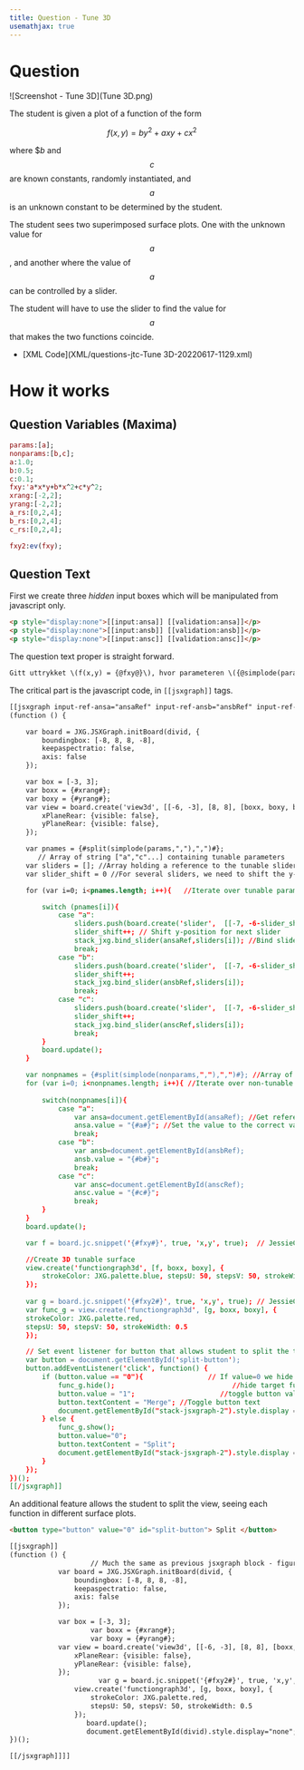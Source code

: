 ```yaml
---
title: Question - Tune 3D
usemathjax: true
---
```


# Question

![Screenshot - Tune 3D](Tune 3D.png)

The student is given a plot of a function of the form

$$ f(x,y) = by^2 + axy + cx^2$$

where $$b$ and $$c$$ are known constants, randomly instantiated, and
$$a$$ is an unknown constant to be determined by the student.

The student sees two superimposed surface plots.
One with the unknown value for $$a$$, and another where the
value of $$a$$ can be controlled by a slider.

The student will have to use the slider to find the value for $$a$$
that makes the two functions coincide.

- [XML Code](XML/questions-jtc-Tune 3D-20220617-1129.xml)

# How it works

## Question Variables (Maxima)

```maxima
params:[a];
nonparams:[b,c];
a:1.0;
b:0.5;
c:0.1;
fxy:'a*x*y+b*x^2+c*y^2;
xrang:[-2,2];
yrang:[-2,2];
a_rs:[0,2,4];
b_rs:[0,2,4];
c_rs:[0,2,4];

fxy2:ev(fxy);
```

## Question Text

First we create three *hidden* input boxes which will
be manipulated from javascript only.

```html
<p style="display:none">[[input:ansa]] [[validation:ansa]]</p>
<p style="display:none">[[input:ansb]] [[validation:ansb]]</p>
<p style="display:none">[[input:ansc]] [[validation:ansc]]</p>
```

The question text proper is straight forward.

```html
Gitt uttrykket \(f(x,y) = {@fxy@}\), hvor parameteren \({@simplode(params,",")@}\) er ukjent, bruk figuren til å finne den ukjente parameteren ved å stille på slideren slik at grafene blir like.
```

The critical part is the javascript code, in `[[jsxgraph]]` tags.

```html
[[jsxgraph input-ref-ansa="ansaRef" input-ref-ansb="ansbRef" input-ref-ansc="anscRef"]]
(function () {

    var board = JXG.JSXGraph.initBoard(divid, {
        boundingbox: [-8, 8, 8, -8],
        keepaspectratio: false,
        axis: false
    });

    var box = [-3, 3];
    var boxx = {#xrang#};
    var boxy = {#yrang#};
    var view = board.create('view3d', [[-6, -3], [8, 8], [boxx, boxy, box]], {
        xPlaneRear: {visible: false},
        yPlaneRear: {visible: false},
    });

    var pnames = {#split(simplode(params,","),",")#};  
       // Array of string ["a","c"...] containing tunable parameters
    var sliders = []; //Array holding a reference to the tunable sliders - not used at the moment
    var slider_shift = 0 //For several sliders, we need to shift the y-position so they don't overlap

    for (var i=0; i<pnames.length; i++){   //Iterate over tunable parameter names

        switch (pnames[i]){
            case "a":
                sliders.push(board.create('slider',  [[-7, -6-slider_shift], [5, -6-slider_shift], {#a_rs#}], { name: pnames[i] })); //create slider with with span and initial value from maxima's a_rs
                slider_shift++; // Shift y-position for next slider
                stack_jxg.bind_slider(ansaRef,sliders[i]); //Bind slider value to stack's answer variable
                break;
            case "b":
                sliders.push(board.create('slider',  [[-7, -6-slider_shift], [5, -6-slider_shift], {#b_rs#}], { name: pnames[i] }));
                slider_shift++;
                stack_jxg.bind_slider(ansbRef,sliders[i]);
                break;
            case "c":
                sliders.push(board.create('slider',  [[-7, -6-slider_shift], [5, -6-slider_shift], {#c_rs#}], { name: pnames[i] }));
                slider_shift++;
                stack_jxg.bind_slider(anscRef,sliders[i]);
                break;
        }
        board.update();
    }

    var nonpnames = {#split(simplode(nonparams,","),",")#}; //Array of strings containing the non-tunable parameter names ["b", "d"...]
    for (var i=0; i<nonpnames.length; i++){ //Iterate over non-tunable parameter names
        
        switch(nonpnames[i]){
            case "a":
                var ansa=document.getElementById(ansaRef); //Get reference to stack's answer variable for the non-tunable parameter
                ansa.value = "{#a#}"; //Set the value to the correct value from maxima
                break;
            case "b":
                var ansb=document.getElementById(ansbRef);
                ansb.value = "{#b#}";
                break;
            case "c":
                var ansc=document.getElementById(anscRef);
                ansc.value = "{#c#}";
                break;  
        }
    }
    board.update();

    var f = board.jc.snippet('{#fxy#}', true, 'x,y', true);  // JessieCode parsing of maxima function - tunable

    //Create 3D tunable surface 
    view.create('functiongraph3d', [f, boxx, boxy], {
        strokeColor: JXG.palette.blue, stepsU: 50, stepsV: 50, strokeWidth: 0.5
    });
                       
    var g = board.jc.snippet('{#fxy2#}', true, 'x,y', true); // JessieCode parsing of maxima function - non-tunable
    var func_g = view.create('functiongraph3d', [g, boxx, boxy], {
	strokeColor: JXG.palette.red,
	stepsU: 50, stepsV: 50, strokeWidth: 0.5
    });

    // Set event listener for button that allows student to split the tunable and non-tunable surfaces into different figures
    var button = document.getElementById('split-button');
    button.addEventListener('click', function() { 
        if (button.value == "0"){                // If value=0 we hide the graph and show the other figure
            func_g.hide();                             //hide target function 
            button.value = "1";                     //toggle button value
            button.textContent = "Merge"; //Toggle button text
            document.getElementById("stack-jsxgraph-2").style.display = "block"; //Show plot of target graph in separate figure
        } else { 
            func_g.show();
            button.value="0";
            button.textContent = "Split";
            document.getElementById("stack-jsxgraph-2").style.display = "none";
        }
    });
})();	
[[/jsxgraph]]
```

An additional feature allows the student to split the view, seeing
each function in different surface plots.

```html
<button type="button" value="0" id="split-button"> Split </button>

[[jsxgraph]]
(function () {
                    // Much the same as previous jsxgraph block - figure of only the non-tunable surface, toggled by "split-button"
		    var board = JXG.JSXGraph.initBoard(divid, {
		        boundingbox: [-8, 8, 8, -8],
		        keepaspectratio: false,
		        axis: false
		    });

		    var box = [-3, 3];
                    var boxx = {#xrang#};
                    var boxy = {#yrang#};
		    var view = board.create('view3d', [[-6, -3], [8, 8], [boxx, boxy, box]], {
		        xPlaneRear: {visible: false},
		        yPlaneRear: {visible: false},
		    });
                      var g = board.jc.snippet('{#fxy2#}', true, 'x,y', true);
		        view.create('functiongraph3d', [g, boxx, boxy], {
		            strokeColor: JXG.palette.red,
		            stepsU: 50, stepsV: 50, strokeWidth: 0.5
		        });
                   board.update();
                   document.getElementById(divid).style.display="none";
})();

[[/jsxgraph]]]]
```
